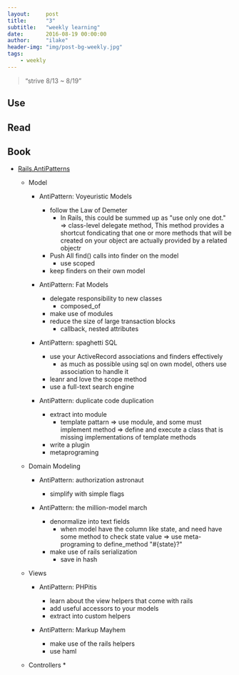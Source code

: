```yaml
---
layout:     post
title:      "3"
subtitle:   "weekly learning"
date:       2016-08-19 00:00:00
author:     "ilake"
header-img: "img/post-bg-weekly.jpg"
tags:
    - weekly
---
```

> “strive 8/13 ~ 8/19”

## Use

## Read

## Book

* <p> <a href="http://www.mohitsharma.net/sites/default/files/Rails.AntiPatterns.pdf">Rails.AntiPatterns</a></p>

  * Model
    * AntiPattern: Voyeuristic Models
      * follow the Law of Demeter
        * In Rails, this could be summed up as "use only one dot." => class-level delegate method, This method provides a shortcut fondicating that one or more methods that will be created on your object are actually provided by a related objectr
      * Push All find() calls into finder on the model
        * use scoped
      * keep finders on their own model

    * AntiPattern: Fat Models
      * delegate responsibility to new classes
        * composed_of
      * make use of modules
      * reduce the size of large transaction blocks
        * callback, nested attributes

    * AntiPattern: spaghetti SQL
      * use your ActiveRecord associations and finders effectively
        * as much as possible using sql on own model, others use association to handle it
      * leanr and love the scope method
      * use a full-text search engine

    * AntiPattern: duplicate code duplication
      * extract into module
        * template pattarn => use module, and some must implement method => define and execute a class that is missing implementations of template methods
      * write a plugin
      * metaprograming

  * Domain Modeling
    * AntiPattern: authorization astronaut
      * simplify with simple flags

    * AntiPattern: the million-model march
      * denormalize into text fields
        * when model have the column like state, and need have some method to check state value => use meta-programing to define_method "#{state}?"
      * make use of rails serialization
        * save in hash

  * Views
    * AntiPattern: PHPitis
      * learn about the view helpers that come with rails
      * add useful accessors to your models
      * extract into custom helpers

    * AntiPattern: Markup Mayhem
      * make use of the rails helpers
      * use haml

  * Controllers
    *
